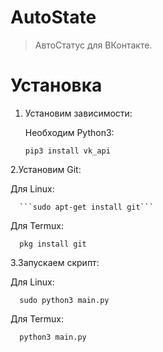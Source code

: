 # AutoState
> АвтоСтатус для ВКонтакте. 

# Установка
1. Установим зависимости:

   Необходим Python3:
   
   
      ```pip3 install vk_api```
      
2.Установим Git:

   Для Linux:


      ```sudo apt-get install git```
   Для Termux:

      pkg install git
      
3.Запускаем скрипт:

   Для Linux:
   
      sudo python3 main.py
      
      
   Для Termux:
   
      python3 main.py
      
   
   
